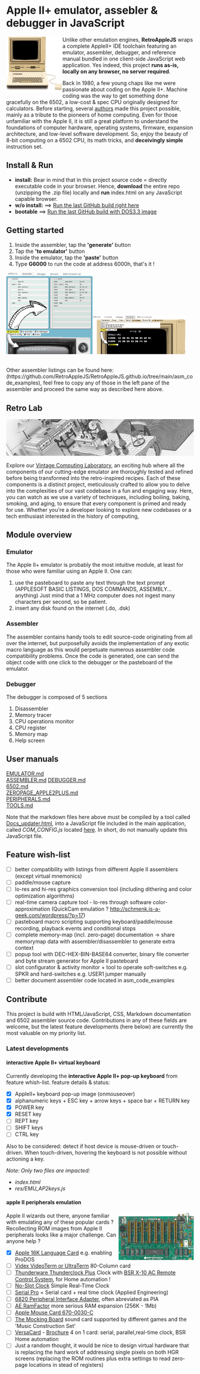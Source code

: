 # Apple II+ emulator, assebler & debugger in JavaScript 

<img src="/res/appleIIplus_bck_650.png?raw=true" width=30% align="left" />

Unlike other emulation engines, **RetroAppleJS** wraps a complete AppleII+ IDE toolchain featuring an emulator, assembler, debugger, and reference manual bundled in one client-side JavaScript web application. Yes indeed, this project **runs as-is, locally on any browser, no server required**.

Back in 1980, a few young chaps like me were passionate about coding on the Apple II+.  Machine coding was the way to get something done gracefully on the 6502, a low-cost & spec CPU originally designed for calculators.  Before starting, several [authors](/docs/CREDITS.md) made this project possible, mainly as a tribute to the pioneers of home computing.  Even for those unfamiliar with the Apple II, it is still a great platform to understand the foundations of computer hardware, operating systems, firmware, expansion architecture, and low-level software development.  So, enjoy the beauty of 8-bit computing on a 6502 CPU, its math tricks, and **deceivingly simple** instruction set.

## Install & Run
  
- **install:** Bear in mind that in this project source code = directly executable code in your browser.  Hence, __download__ the entire repo (unzipping the .zip file) locally and __run__ index.html on any JavaScript capable browser.
- **w/o install:**  ==> [Run the last GitHub build right here](https://retroapplejs.github.io)
- **bootable** ==> [Run the last GitHub build with DOS3.3 image](https://retroapplejs.github.io/index.html?D1_DIR=Apple%20DOS%203.3.dsk&mute=0)

## Getting started

1) Inside the assembler, tap the **'generate'** button
2) Tap the **'to emulator'** button
3) Inside the emulator, tap the **'paste'** button
4) Type **G6000** to run the code at address 6000h, that's it !

<img src="/res/Start_Step1.png?raw=true" width=46% /><img src="/res/Start_Step2.png?raw=true" width=50% />

<br>
Other assembler listings can be found here: (https://github.com/RetroAppleJS/RetroAppleJS.github.io/tree/main/asm_code_examples), feel free to copy any of those in the left pane of the assembler and proceed the same way as described here above.

## Retro Lab

<img src="/res/retro_lab16.png?raw=true" width=100% />

Explore our [Vintage Computing Laboratory](/tools/TOOLS_CATALOG.html), an exciting hub where all the components of our cutting-edge emulator are thoroughly tested and refined before being transformed into the retro-inspired recipes. Each of these components is a distinct project, meticulously crafted to allow you to delve into the complexities of our vast codebase in a fun and engaging way. Here, you can watch as we use a variety of techniques, including boiling, baking, smoking, and aging, to ensure that every component is primed and ready for use. Whether you're a developer looking to explore new codebases or a tech enthusiast interested in the history of computing, 

## Module overview

### Emulator

The Apple II+ emulator is probably the most intuitive module, at least for those who were familiar using an Apple II.
One can:
1) use the pasteboard to paste any text through the text prompt (APPLESOFT BASIC LISTINGS, DOS COMMANDS, ASSEMBLY... anything)   Just mind that a 1 MHz computer does not ingest many characters per second, so be patient.
2) insert any disk found on the internet (.do, .dsk)

### Assembler

The assembler contains handy tools to edit source-code originating from all over the internet, but purposefully avoids the implementation of any exotic macro language as this would perpetuate numerous assembler code compatibility problems.  Once the code is generated, one can send the object code with one click to the debugger or the pasteboard of the emulator.

### Debugger

The debugger is composed of 5 sections
1) Disassembler
2) Memory tracer
3) CPU operations monitor
4) CPU register
5) Memory map
6) Help screen

## User manuals

[EMULATOR.md](https://github.com/RetroAppleJS/RetroAppleJS.github.io/blob/main/docs/EMULATOR.md)  
[ASSEMBLER.md](https://github.com/RetroAppleJS/RetroAppleJS.github.io/blob/main/docs/ASSEMBLER.md)
[DEBUGGER.md](https://github.com/RetroAppleJS/RetroAppleJS.github.io/blob/main/docs/DEBUGGER.md)     
[6502.md](https://github.com/RetroAppleJS/RetroAppleJS.github.io/blob/main/docs/6502.md)  
[ZEROPAGE_APPLE2PLUS.md](https://github.com/RetroAppleJS/RetroAppleJS.github.io/blob/main/docs/ZEROPAGE_APPLE2PLUS.md)  
[PERIPHERALS.md](https://github.com/RetroAppleJS/RetroAppleJS.github.io/blob/main/docs/PERIPHERALS.md)  
[TOOLS.md](https://github.com/RetroAppleJS/RetroAppleJS.github.io/blob/main/docs/TOOLS.md)  

Note that the markdown files here above must be compiled by a tool called [Docs_updater.html](https://retroapplejs.github.io/tools/ConfigFile_updater.html), into a JavaScript file included in the main application, called _COM_CONFIG.js_ located [here](/res/COM_CONFIG.js). In short, do not manually update this JavaScript file.

## Feature wish-list

- [ ] better compatibility with listings from different Apple II assemblers (except virtual mnemonics)
- [ ] paddle/mouse capture
- [ ] lo-res and hi-res graphics conversion tool (including dithering and color optimization algorithms)
- [ ] real-time camera capture tool - lo-res through software color-approximation (QuickCam emulation ? http://schmenk.is-a-geek.com/wordpress/?p=17)
- [ ] pasteboard macro scripting supporting keyboard/paddle/mouse recording, playback events and conditional stops
- [ ] complete memory-map (incl. zero-page) documentation -> share memorymap data with assembler/disassembler to generate extra context
- [ ] popup tool with DEC-HEX-BIN-BASE64 converter, binary file converter and byte stream generator for Apple II pasteboard
- [ ] slot configurator & activity monitor + tool to operate soft-switches e.g. SPKR and hard-switches e.g. USER1 jumper manually
- [ ] better document assembler code located in asm_code_examples

## Contribute

This project is build with HTML/JavaScript, CSS, Markdown documentation and 6502 assembler source code.  Contributions in any of these fields are welcome, but the latest feature developments (here below) are currently the most valuable on my priority list.

### Latest developments

#### interactive Apple II+ virtual keyboard

Currently developing the **interactive Apple II+ pop-up keyboard** from feature whish-list.
feature details & status:
- [x] AppleII+ keyboard pop-up image (onmouseover)
- [x] alphanumeric keys + ESC key + arrow keys + space bar + RETURN key
- [x] POWER key
- [x] RESET key
- [ ] REPT key
- [ ] SHIFT keys
- [ ] CTRL key

Also to be considered: detect if host device is mouse-driven or touch-driven.  When touch-driven, hovering the keyboard is not possible without actioning a key.

*Note: Only two files are impacted:*
- *index.html*
- *res/EMU_AP2keys.js*

#### apple II peripherals emulation
<img src="/res/appleIIplus_motherboard_p1_650.png?raw=true" width=40% align="right" />
Apple II wizards out there, anyone familiar with emulating any of these popular cards ? 
Recollecting ROM images from Apple II peripherals looks like a major challenge. Can anyone help ?

- [x] [Apple 16K Language Card](http://www.applelogic.org/PeripheralCards.html) e.g. enabling ProDOS
- [ ] [Videx VideoTerm or UltraTerm](https://mirrors.apple2.org.za/Apple%20II%20Documentation%20Project/Interface%20Cards/80%20Column%20Cards/) 80-Column card
- [ ] [Thunderware Thunderclock Plus](https://mirrors.apple2.org.za/Apple%20II%20Documentation%20Project/Interface%20Cards/Clock/Thunderware%20Thunderclock/) Clock with [BSR X-10 AC Remote Control System](https://www.atarimagazines.com/compute/issue17/209_1_INTERFACING_A_BSR_X-10_AC_REMOTE_CONTROL_SYSTEM_TO_YOUR_PET.php), for Home automation !
- [ ] [No-Slot Clock](https://mirrors.apple2.org.za/Apple%20II%20Documentation%20Project/Chips/SMT%20No-Slot%20Clock/Manuals/No-Slot%20Clock%20-%20User%27s%20Manual.pdf) Simple Real-Time Clock
- [ ] [Serial Pro](https://mirrors.apple2.org.za/Apple%20II%20Documentation%20Project/Interface%20Cards/Serial/AE%20Serial%20Pro/Manuals/AE%20Serial%20Pro%20-%20Manual.pdf) = Serial card + real time clock (Applied Engineering) 
- [ ] [6820 Peripheral Interface Adapter](https://en.wikipedia.org/wiki/Peripheral_Interface_Adapter), often abreviated as PIA
- [ ] [AE RamFactor](https://mirrors.apple2.org.za/Apple%20II%20Documentation%20Project/Interface%20Cards/Memory/AE%20RamFactor/) more serious RAM expansion (256K - 1Mb)
- [ ] [Apple Mouse Card 670-0030-C](http://www.applelogic.org/PeripheralCards.html)
- [ ] [The Mocking Board](https://en.wikipedia.org/wiki/Mockingboard) sound card supported by different games and the 'Music Construction Set'
- [ ] [VersaCard](https://forum.vcfed.org/index.php?threads/do-you-own-a-prometheus-versacard-for-the-apple-ii-i-need-a-copy-of-the-rom.70770/) - [Brochure](https://cvxmelody.net/VERSAcard%20original%20brochure%20&%20manual%20cover.pdf) 4 on 1 card: serial, parallel,real-time clock, BSR Home automation
- [ ] Just a random thought, it would be nice to design virtual hardware that is replacing the hard work of addressing single pixels on both HGR screens (replacing the ROM routines plus extra settings to read zero-page locations in stead of registers) 
